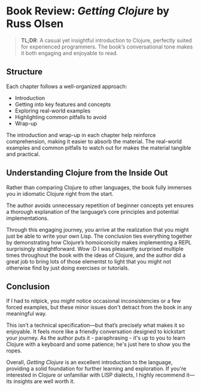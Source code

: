 <!-- md.1
published @2025-05-20
updated @2025-05-23
clojure
review/books
—-->

# Book Review: _Getting Clojure_ by Russ Olsen

> **TL;DR**: A casual yet insightful introduction to Clojure, perfectly suited for experienced programmers. The book’s conversational tone makes it both engaging and enjoyable to read.

## Structure

Each chapter follows a well-organized approach:
- Introduction 
- Getting into key features and concepts
- Exploring real-world examples
- Highlighting common pitfalls to avoid
- Wrap-up

The introduction and wrap-up in each chapter help reinforce comprehension, making it easier to absorb the material. The real-world examples and common pitfalls to watch out for makes the material tangible and practical.

## Understanding Clojure from the Inside Out

Rather than comparing Clojure to other languages, the book fully immerses you in idiomatic Clojure right from the start.

The author avoids unnecessary repetition of beginner concepts yet ensures a thorough explanation of the language’s core principles and potential implementations.

Through this engaging journey, you arrive at the realization that you might just be able to write your own Lisp. The conclusion ties everything together by demonstrating how Clojure’s homoiconicity makes implementing a REPL surprisingly straightforward. Wow :D I was pleasantly surprised multiple times throughout the book with the ideas of Clojure, and the author did a great job to bring lots of those elementst to light that you might not otherwise find by just doing exercises or tutorials.

## Conclusion

If I had to nitpick, you _might_ notice occasional inconsistencies or a few forced examples, but these minor issues don't detract from the book in any meaningful way.

This isn’t a technical specification—but that’s precisely what makes it so enjoyable. It feels more like a friendly conversation designed to kickstart your journey. As the author puts it - paraphrasing - it's up to you to learn Clojure with a keyboard and some patience; he's just here to show you the ropes.

Overall, *Getting Clojure* is an excellent introduction to the language, providing a solid foundation for further learning and exploration. If you're interested in Clojure or unfamiliar with LISP dialects, I highly recommend it—its insights are well worth it.
